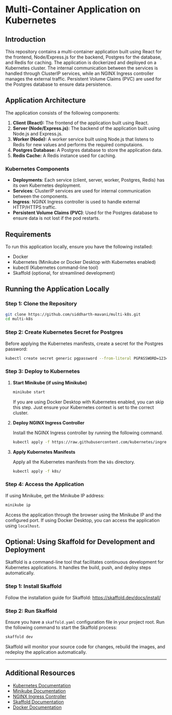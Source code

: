 # Multi-Container Application on Kubernetes

## Introduction

This repository contains a multi-container application built using React for the frontend, Node/Express.js for the backend, Postgres for the database, and Redis for caching. The application is dockerized and deployed on a Kubernetes cluster. The internal communication between the services is handled through ClusterIP services, while an NGINX Ingress controller manages the external traffic. Persistent Volume Claims (PVC) are used for the Postgres database to ensure data persistence.

## Application Architecture

The application consists of the following components:

1. **Client (React):** The frontend of the application built using React.
2. **Server (Node/Express.js):** The backend of the application built using Node.js and Express.js.
3. **Worker (Node):** A worker service built using Node.js that listens to Redis for new values and performs the required computaions. 
4. **Postgres Database:** A Postgres database to store the application data.
5. **Redis Cache:** A Redis instance used for caching.

### Kubernetes Components

- **Deployments**: Each service (client, server, worker, Postgres, Redis) has its own Kubernetes deployment.
- **Services**: ClusterIP services are used for internal communication between the components.
- **Ingress**: NGINX Ingress controller is used to handle external HTTP/HTTPS traffic.
- **Persistent Volume Claims (PVC)**: Used for the Postgres database to ensure data is not lost if the pod restarts.

## Requirements

To run this application locally, ensure you have the following installed:

- Docker
- Kubernetes (Minikube or Docker Desktop with Kubernetes enabled)
- kubectl (Kubernetes command-line tool)
- Skaffold (optional, for streamlined development)


## Running the Application Locally

### Step 1: Clone the Repository

```sh
git clone https://github.com/siddharth-mavani/multi-k8s.git
cd multi-k8s
```

### Step 2: Create Kubernetes Secret for Postgres

Before applying the Kubernetes manifests, create a secret for the Postgres password:

```sh
kubectl create secret generic pgpassword --from-literal PGPASSWORD=12345asdf
```

### Step 3: Deploy to Kubernetes

1. **Start Minikube (if using Minikube)**

   ```sh
   minikube start
   ```

   If you are using Docker Desktop with Kubernetes enabled, you can skip this step. Just ensure your Kubernetes context is set to the correct cluster.

2. **Deploy NGINX Ingress Controller**

   Install the NGINX Ingress controller by running the following command.

   ```sh
   kubectl apply -f https://raw.githubusercontent.com/kubernetes/ingress-nginx/controller-v1.10.1/deploy/static/provider/cloud/deploy.yaml
   ```


3. **Apply Kubernetes Manifests**

   Apply all the Kubernetes manifests from the `k8s` directory.

   ```sh
   kubectl apply -f k8s/
   ```

### Step 4: Access the Application

If using Minikube, get the Minikube IP address:

```sh
minikube ip
```

Access the application through the browser using the Minikube IP and the configured port. If using Docker Desktop, you can access the application using `localhost`.

## Optional: Using Skaffold for Development and Deployment

Skaffold is a command-line tool that facilitates continuous development for Kubernetes applications. It handles the build, push, and deploy steps automatically.

### Step 1: Install Skaffold

Follow the installation guide for Skaffold: https://skaffold.dev/docs/install/

### Step 2: Run Skaffold

Ensure you have a `skaffold.yaml` configuration file in your project root. Run the following command to start the Skaffold process:

```sh
skaffold dev
```

Skaffold will monitor your source code for changes, rebuild the images, and redeploy the application automatically.

---

## Additional Resources

- [Kubernetes Documentation](https://kubernetes.io/docs/home/)
- [Minikube Documentation](https://minikube.sigs.k8s.io/docs/)
- [NGINX Ingress Controller](https://kubernetes.github.io/ingress-nginx/deploy/#quick-start)
- [Skaffold Documentation](https://skaffold.dev/docs/)
- [Docker Documentation](https://docs.docker.com/)